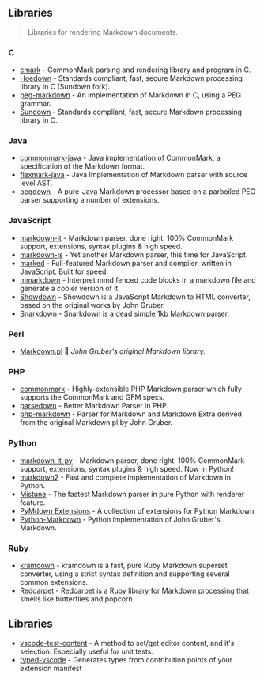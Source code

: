## Libraries

> Libraries for rendering Markdown documents.

### C

-   [cmark](https://github.com/commonmark/cmark) - CommonMark parsing and rendering library and program in C.
-   [Hoedown](https://github.com/hoedown/hoedown) - Standards compliant, fast, secure Markdown processing library in C (Sundown fork).
-   [peg-markdown](https://github.com/jgm/peg-markdown) - An implementation of Markdown in C, using a PEG grammar.
-   [Sundown](https://github.com/vmg/sundown) - Standards compliant, fast, secure Markdown processing library in C.

### Java

-   [commonmark-java](https://github.com/atlassian/commonmark-java) - Java implementation of CommonMark, a specification of the Markdown format.
-   [flexmark-java](https://github.com/vsch/flexmark-java) - Java Implementation of Markdown parser with source level AST.
-   [pegdown](https://github.com/sirthias/pegdown) - A pure-Java Markdown processor based on a parboiled PEG parser supporting a number of extensions.

### JavaScript

-   [markdown-it](https://github.com/markdown-it/markdown-it) - Markdown parser, done right. 100% CommonMark support, extensions, syntax plugins & high speed.
-   [markdown-js](https://github.com/evilstreak/markdown-js) - Yet another Markdown parser, this time for JavaScript.
-   [marked](https://github.com/markedjs/marked) - Full-featured Markdown parser and compiler, written in JavaScript. Built for speed.
-   [mmarkdown](https://github.com/albinotonnina/mmarkdown) - Interpret mmd fenced code blocks in a markdown file and generate a cooler version of it.
-   [Showdown](https://github.com/showdownjs/showdown) - Showdown is a JavaScript Markdown to HTML converter, based on the original works by John Gruber.
-   [Snarkdown](https://github.com/developit/snarkdown) - Snarkdown is a dead simple 1kb Markdown parser.

### Perl

-   [Markdown.pl](https://daringfireball.net/projects/downloads/Markdown_1.0.1.zip) 💎 _John Gruber's original Markdown library._

### PHP

-   [commonmark](https://github.com/thephpleague/commonmark) - Highly-extensible PHP Markdown parser which fully supports the CommonMark and GFM specs.
-   [parsedown](https://github.com/erusev/parsedown) - Better Markdown Parser in PHP.
-   [php-markdown](https://github.com/michelf/php-markdown) - Parser for Markdown and Markdown Extra derived from the original Markdown.pl by John Gruber.

### Python

-   [markdown-it-py](https://github.com/executablebooks/markdown-it-py) - Markdown parser, done right. 100% CommonMark support, extensions, syntax plugins & high speed. Now in Python!
-   [markdown2](https://github.com/trentm/python-markdown2) - Fast and complete implementation of Markdown in Python.
-   [Mistune](https://github.com/lepture/mistune) - The fastest Markdown parser in pure Python with renderer feature.
-   [PyMdown Extensions](https://facelessuser.github.io/pymdown-extensions/) - A collection of extensions for Python Markdown.
-   [Python-Markdown](https://github.com/Python-Markdown/markdown) - Python implementation of John Gruber's Markdown.

### Ruby

-   [kramdown](https://github.com/gettalong/kramdown) - kramdown is a fast, pure Ruby Markdown superset converter, using a strict syntax definition and supporting several common extensions.
-   [Redcarpet](https://github.com/vmg/redcarpet) - Redcarpet is a Ruby library for Markdown processing that smells like butterflies and popcorn.

## Libraries

-   [vscode-test-content](https://github.com/mlewand-org/vscode-test-content) - A method to set/get editor content, and it's selection. Especially useful for unit tests.
-   [typed-vscode](https://www.npmjs.com/typed-vscode) - Generates types from contribution points of your extension manifest
